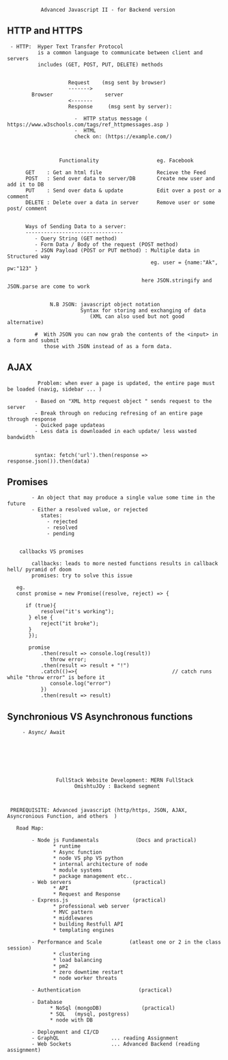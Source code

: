 
               Advanced Javascript II - for Backend version
   
   
   HTTP and HTTPS
   --------------
     - HTTP:  Hyper Text Transfer Protocol
              is a common language to communicate between client and servers
              includes (GET, POST, PUT, DELETE) methods


                        Request    (msg sent by browser)
                        ------->    
            Browser                 server
                        <-------   
                        Response     (msg sent by server):
                        
                          -  HTTP status message ( https://www.w3schools.com/tags/ref_httpmessages.asp )
                          -  HTML
                          check on: (https://example.com/)  



                     Functionality                   eg. Facebook

          GET    : Get an html file                  Recieve the Feed
          POST   : Send over data to server/DB       Create new user and add it to DB
          PUT    : Send over data & update           Edit over a post or a comment
          DELETE : Delete over a data in server      Remove user or some post/ comment


          Ways of Sending Data to a server:
          --------------------------------
             - Query String (GET method) 
             - Form Data / Body of the request (POST method)
             - JSON Payload (POST or PUT method) : Multiple data in Structured way 
                                                   eg. user = {name:"Ak", pw:"123" }

                                                here JSON.stringify and JSON.parse are come to work
   

                  N.B JSON: javascript object notation
                            Syntax for storing and exchanging of data
                               (XML can also used but not good alternative)

             #  With JSON you can now grab the contents of the <input> in a form and submit 
                those with JSON instead of as a form data.     


 AJAX
 -----

              Problem: when ever a page is updated, the entire page must be loaded (navig, sidebar ... ) 

             - Based on "XML http request object " sends request to the server
             - Break through on reducing refresing of an entire page through response
             - Quicked page updateas 
             - Less data is downloaded in each update/ less wasted bandwidth       


             syntax: fetch('url').then(response => response.json()).then(data)   

            
 Promises
 --------
            - An object that may produce a single value some time in the future
            - Either a resolved value, or rejected
               states: 
                 - rejected
                 - resolved
                 - pending
 

        callbacks VS promises 

            callbacks: leads to more nested functions results in callback hell/ pyramid of doom  
            promises: try to solve this issue      

       eg. 
       const promise = new Promise((resolve, reject) => {

          if (true){
               resolve("it's working");
           } else {
               reject("it broke");
           }
           });

           promise
               .then(result => console.log(result))
                  throw error;
               .then(result => result + "!")
               .catch(()=>{                               // catch runs while "throw error" is before it
                  console.log("error")
               })
               .then(result => result)


  Synchronious VS Asynchronous functions
  --------------------------------------

         - Async/ Await              







                    FullStack Website Development: MERN FullStack
                          OmishtuJOy : Backend segment



     PREREQUISITE: Advanced javascript (http/https, JSON, AJAX, Asyncronious Function, and others  )

       Road Map:

            - Node js Fundamentals            (Docs and practical)
                   * runtime
                   * Async function
                   * node VS php VS python
                   * internal architecture of node
                   * module systems
                   * package management etc..
            - Web servers                    (practical)        
                   * API
                   * Request and Response
            - Express.js                     (practical)
                   * professional web server
                   * MVC pattern
                   * middlewares     
                   * building Restfull API
                   * templating engines  

            - Performance and Scale         (atleast one or 2 in the class session)
                   * clustering
                   * load balancing
                   * pm2
                   * zero downtime restart
                   * node worker threats

            - Authentication                   (practical)

            - Database 
                  * NoSql (mongoDB)             (practical)
                  * SQL   (mysql, postgress)
                  * node with DB    

            - Deployment and CI/CD
            - GraphQL                 ... reading Assignment
            - Web Sockets             ... Advanced Backend (reading assignment)
                    